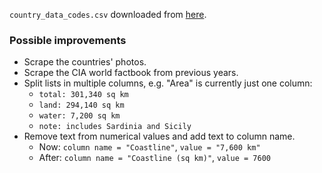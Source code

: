 `country_data_codes.csv` downloaded from [here](https://www.cia.gov/the-world-factbook/references/country-data-codes/).

### Possible improvements
- Scrape the countries' photos.
- Scrape the CIA world factbook from previous years.
- Split lists in multiple columns, e.g. "Area" is currently just one column:
  - `total: 301,340 sq km`
  - `land: 294,140 sq km`
  - `water: 7,200 sq km`
  - `note: includes Sardinia and Sicily`
- Remove text from numerical values and add text to column name.
  - Now: `column name = "Coastline"`, `value = "7,600 km"`
  - After: `column name = "Coastline (sq km)"`, `value = 7600`
